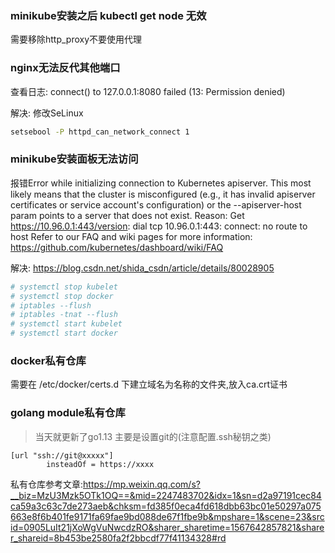 ### minikube安装之后 kubectl get node 无效
需要移除http_proxy不要使用代理

### nginx无法反代其他端口
查看日志:
connect() to 127.0.0.1:8080 failed (13: Permission denied)

解决:
修改SeLinux
```bash
setsebool -P httpd_can_network_connect 1
```

### minikube安装面板无法访问
报错Error while initializing connection to Kubernetes apiserver. This most likely means that the cluster is misconfigured (e.g., it has invalid apiserver certificates or service account's configuration) or the --apiserver-host param points to a server that does not exist. Reason: Get https://10.96.0.1:443/version: dial tcp 10.96.0.1:443: connect: no route to host
Refer to our FAQ and wiki pages for more information: https://github.com/kubernetes/dashboard/wiki/FAQ

解决:
https://blog.csdn.net/shida_csdn/article/details/80028905
```bash
# systemctl stop kubelet
# systemctl stop docker
# iptables --flush
# iptables -tnat --flush
# systemctl start kubelet
# systemctl start docker
```

### docker私有仓库
需要在 /etc/docker/certs.d 下建立域名为名称的文件夹,放入ca.crt证书

### golang module私有仓库
> 当天就更新了go1.13
主要是设置git的(注意配置.ssh秘钥之类)
```
[url "ssh://git@xxxxx"]
        insteadOf = https://xxxx
```

私有仓库参考文章:https://mp.weixin.qq.com/s?__biz=MzU3Mzk5OTk1OQ==&mid=2247483702&idx=1&sn=d2a97191cec84ca59a3c63c7de273aeb&chksm=fd385f0eca4fd618dbb63bc01e50297a075663e8f6b401fe9171fa69fae9bd088de67f1fbe9b&mpshare=1&scene=23&srcid=0905LuIt21jXoWgVuNwcdzRO&sharer_sharetime=1567642857821&sharer_shareid=8b453be2580fa2f2bbcdf77f41134328#rd